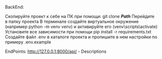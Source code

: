 BackEnd:

Скопируйте проект к себе на ПК при помощи: git clone **_Path_**
Перейдите в папку проекта
В терминале создайте виртуальное окружение (например python -m venv venv) и активируйте его (venv\scripts\activate)
Установите все зависимости при помощи pip install -r requirements.txt
Создайте файл .env в каталоге проекта и пропишите в нем настройки по примеру .env.example



EndPoints:
http://127.0.0.1:8000/api/ - Descriptions


